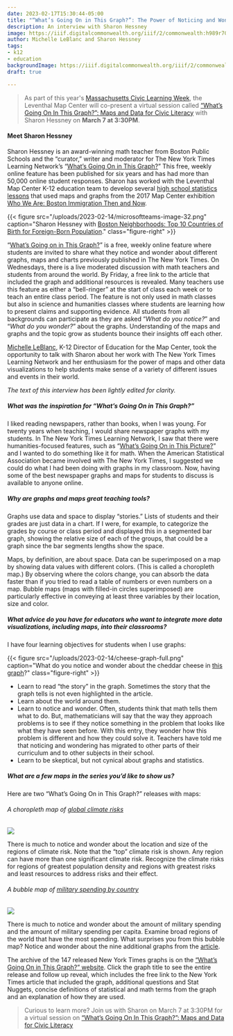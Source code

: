 ```yaml
---
date: 2023-02-17T15:30:44-05:00
title: "“What’s Going On in This Graph?”: The Power of Noticing and Wondering"
description: An interview with Sharon Hessney
image: https://iiif.digitalcommonwealth.org/iiif/2/commonwealth:h989r708n/60,1180,4975,3420/2000,/0/default.jpg
author: Michelle LeBlanc and Sharon Hessney
tags:
- k12
- education
backgroundImage: https://iiif.digitalcommonwealth.org/iiif/2/commonwealth:h989r708n/60,1180,4975,3420/2000,/0/default.jpg
draft: true

---
```

> As part of this year's [Massachusetts Civic Learning Week](https://www.macivicsforall.org/events-mclc), the Leventhal Map Center will co-present a virtual session called [“What’s Going On In This Graph?”: Maps and Data for Civic Literacy](https://www.eventbrite.com/e/whats-going-on-in-this-graph-map-data-literacy-for-civic-engagement-tickets-541759556417) with Sharon Hessney on **March 7 at 3:30PM**.

#### Meet Sharon Hessney

Sharon Hessney is an award-winning math teacher from Boston Public Schools and the “curator,” writer and moderator for The New York Times Learning Network’s “[What’s Going On in This Graph?](https://www.nytimes.com/column/whats-going-on-in-this-graph)” This free, weekly online feature has been published for six years and has had more than 50,000 online student responses. Sharon has worked with the Leventhal Map Center K-12 education team to develop several [high school statistics lessons](https://collections.leventhalmap.org/map-sets/297) that used maps and graphs from the 2017 Map Center exhibition [Who We Are: Boston Immigration Then and Now](https://collections.leventhalmap.org/exhibits/19).

{{< figure src="/uploads/2023-02-14/microsoftteams-image-32.png" caption="Sharon Hessney with [Boston Neighborhoods: Top 10 Countries of Birth for Foreign-Born Population](https://collections.leventhalmap.org/search/commonwealth:h989r707c)." class="figure-right" >}}

“[What’s Going on in This Graph?](https://www.nytimes.com/column/whats-going-on-in-this-graph)” is a free, weekly online feature where students are invited to share what they notice and wonder about different graphs, maps and charts previously published in The New York Times. On Wednesdays, there is a live moderated discussion with math teachers and students from around the world. By Friday, a free link to the article that included the graph and additional resources is revealed. Many teachers use this feature as either a “bell-ringer” at the start of class each week or to teach an entire class period. The feature is not only used in math classes but also in science and humanities classes where students are learning how to present claims and supporting evidence. All students from all backgrounds can participate as they are asked “_What do you notice?_” and “_What do you wonder?_” about the graphs. Understanding of the maps and graphs and the topic grow as students bounce their insights off each other.

[Michelle LeBlanc](https://www.leventhalmap.org/about/people/michelle-leblanc/), K-12 Director of Education for the Map Center, took the opportunity to talk with Sharon about her work with The New York Times Learning Network and her enthusiasm for the power of maps and other data visualizations to help students make sense of a variety of different issues and events in their world.

_The text of this interview has been lightly edited for clarity._

##### What was the inspiration for “What’s Going On in This Graph?”

I liked reading newspapers, rather than books, when I was young. For twenty years when teaching, I would share newspaper graphs with my students. In The New York Times Learning Network, I saw that there were humanities-focused features, such as “[What’s Going On in This Picture?](https://www.nytimes.com/column/learning-whats-going-on-in-this-picture)” and I wanted to do something like it for math. When the American Statistical Association became involved with The New York Times, I suggested we could do what I had been doing with graphs in my classroom. Now, having some of the best newspaper graphs and maps for students to discuss is available to anyone online.

##### Why are graphs and maps great teaching tools?

Graphs use data and space to display “stories.” Lists of students and their grades are just data in a chart. If I were, for example, to categorize the grades by course or class period and displayed this in a segmented bar graph, showing the relative size of each of the groups, that could be a graph since the bar segments lengths show the space.

Maps, by definition, are about space. Data can be superimposed on a map by showing data values with different colors. (This is called a choropleth map.) By observing where the colors change, you can absorb the data faster than if you tried to read a table of numbers or even numbers on a map. Bubble maps (maps with filled-in circles superimposed) are particularly effective in conveying at least three variables by their location, size and color.

##### What advice do you have for educators who want to integrate more data visualizations, including maps, into their classrooms?

I have four learning objectives for students when I use graphs:

{{< figure src="/uploads/2023-02-14/cheese-graph-full.png" caption="What do you notice and wonder about the cheddar cheese in [this graph](https://www.nytimes.com/2017/10/09/learning/whats-going-on-in-this-graph-oct-10-2017.html)?" class="figure-right" >}}

* Learn to read “the story” in the graph. Sometimes the story that the graph tells is not even highlighted in the article.
* Learn about the world around them.
* Learn to notice and wonder. Often, students think that math tells them what to do. But, mathematicians will say that the way they approach problems is to see if they notice something in the problem that looks like what they have seen before. With this entry, they wonder how this problem is different and how they could solve it. Teachers have told me that noticing and wondering has migrated to other parts of their curriculum and to other subjects in their school.
* Learn to be skeptical, but not cynical about graphs and statistics.

##### What are a few maps in the series you’d like to show us?

Here are two “What’s Going On in This Graph?” releases with maps:

###### A choropleth map of [_global climate risks_](https://www.nytimes.com/2021/03/25/learning/whats-going-on-in-this-graph-global-climate-risks.html)

![](/uploads/2023-02-14/global-climate-risks.png)

There is much to notice and wonder about the location and size of the regions of climate risk. Note that the “top” climate risk is shown. Any region can have more than one significant climate risk. Recognize the climate risks for regions of greatest population density and regions with greatest risks and least resources to address risks and their effect.

###### A bubble map of [_military spending by country_](https://www.nytimes.com/2019/02/07/learning/whats-going-on-in-this-graph-feb-13-2019.html)

![](/uploads/2023-02-14/military-spending.webp)

There is much to notice and wonder about the amount of military spending and the amount of military spending per capita. Examine broad regions of the world that have the most spending. What surprises you from this bubble map? Notice and wonder about the nine additional graphs from the [article](https://www.nytimes.com/interactive/2017/03/22/us/is-americas-military-big-enough.html).

The archive of the 147 released New York Times graphs is on the [“What’s Going On in This Graph?” website](https://www.nytimes.com/column/whats-going-on-in-this-graph). Click the graph title to see the entire release and follow up reveal, which includes the free link to the New York Times article that included the graph, additional questions and Stat Nuggets, concise definitions of statistical and math terms from the graph and an explanation of how they are used.

> Curious to learn more? Join us with Sharon on March 7 at 3:30PM for a virtual session on [“What’s Going On In This Graph?”: Maps and Data for Civic Literacy](https://www.eventbrite.com/e/whats-going-on-in-this-graph-map-data-literacy-for-civic-engagement-tickets-541759556417)